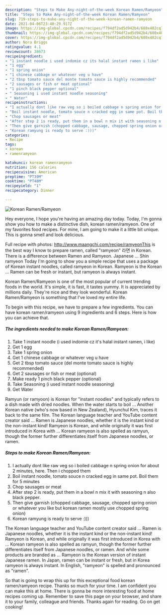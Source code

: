 ```yaml
---
description: "Steps to Make Any-night-of-the-week Korean Ramen/Ramyeon"
title: "Steps to Make Any-night-of-the-week Korean Ramen/Ramyeon"
slug: 719-steps-to-make-any-night-of-the-week-korean-ramen-ramyeon
date: 2021-04-06T23:40:29.917Z
image: https://img-global.cpcdn.com/recipes/f794df2ad5d942b4/680x482cq70/korean-ramenramyeon-recipe-main-photo.jpg
thumbnail: https://img-global.cpcdn.com/recipes/f794df2ad5d942b4/680x482cq70/korean-ramenramyeon-recipe-main-photo.jpg
cover: https://img-global.cpcdn.com/recipes/f794df2ad5d942b4/680x482cq70/korean-ramenramyeon-recipe-main-photo.jpg
author: Nora Briggs
ratingvalue: 4.1
reviewcount: 38673
recipeingredient:
- "1 instant noodle i used indomie cz its halal instant ramen i like"
- "1 egg"
- "1 spring onion"
- "1 chinese cabbage or whatever veg u have"
- "2 tbsp tomato sauce del monte tomato sauce is highly recommended"
- "2 sausages or fish or meat optional"
- "1 pinch black pepper optional"
- " Seasoning i used instant noodle seasoning"
- " Water"
recipeinstructions:
- "I actually dont like raw veg so i boiled cabbage n spring onion for about 2 minutes, here. Then i chopped them"
- "Boil instant noodle, tomato souce n cracked egg in same pot. Boil them for 5 minutes"
- "Chop sausages or meat"
- "After step 2 is ready, put them in a bowl n mix it with seasoning n also black pepper."
- "Then give garnish (chopped cabbage, sausage, chopped spring onion or whatever you like but korean ramen mostly use chopped spring onion)"
- "Korean ramyung is ready to serve :)))"
categories:
- Recipe
tags:
- korean
- ramenramyeon

katakunci: korean ramenramyeon 
nutrition: 156 calories
recipecuisine: American
preptime: "PT39M"
cooktime: "PT48M"
recipeyield: "1"
recipecategory: Dinner

---
```



![Korean Ramen/Ramyeon](https://img-global.cpcdn.com/recipes/f794df2ad5d942b4/680x482cq70/korean-ramenramyeon-recipe-main-photo.jpg)

Hey everyone, I hope you're having an amazing day today. Today, I'm gonna show you how to make a distinctive dish, korean ramen/ramyeon. One of my favorites food recipes. For mine, I am going to make it a little bit unique. This is gonna smell and look delicious.

Full recipe with photos: http://www.maangchi.com/recipe/ramyeonThis is the best way I know to prepare ramen, called &#34;ramyeon&#34; 라면 in Korean. There is a difference between Ramen and Ramyeon. Japanese … Shin ramyeon Today I&#39;m going to show you a simple recipe that uses a package of Korean instant noodles, called ramyeon in Korean. Ramyeon is the Korean … Ramen can be fresh or instant, but ramyeon is always instant.

Korean Ramen/Ramyeon is one of the most popular of current trending foods in the world. It's simple, it is fast, it tastes yummy. It is appreciated by millions daily. They're nice and they look wonderful. Korean Ramen/Ramyeon is something that I've loved my entire life.


To begin with this recipe, we have to prepare a few ingredients. You can have korean ramen/ramyeon using 9 ingredients and 6 steps. Here is how you can achieve that.

<!--inarticleads1-->

##### The ingredients needed to make Korean Ramen/Ramyeon:

1. Take 1 instant noodle (i used indomie cz it&#39;s halal instant ramen, i like)
1. Get 1 egg
1. Take 1 spring onion
1. Get 1 chinese cabbage or whatever veg u have
1. Get 2 tbsp tomato sauce (del monte tomato sauce is highly recommended)
1. Get 2 sausages or fish or meat (optional)
1. Make ready 1 pinch black pepper (optional)
1. Take  Seasoning (i used instant noodle seasoning)
1. Get  Water


Ramyun (or ramyoon) is Korean for &#34;instant noodles&#34; and typically refers to a dish made with dried noodles. When the water starts to boil … Another Korean native (who&#39;s now based in New Zealand), Hyunchul Kim, traces it back to the same film. The Korean language teacher and YouTube content creator said … Ramen is Japanese noodles, whether it is the instant kind or the non-instant kind! Ramyeon is Korean, and while originally it was first introduced in Korea with … Korean ramyeon is also spelled as ramyun, though the former further differentiates itself from Japanese noodles, or ramen. 

<!--inarticleads2-->

##### Steps to make Korean Ramen/Ramyeon:

1. I actually dont like raw veg so i boiled cabbage n spring onion for about 2 minutes, here. Then i chopped them
1. Boil instant noodle, tomato souce n cracked egg in same pot. Boil them for 5 minutes
1. Chop sausages or meat
1. After step 2 is ready, put them in a bowl n mix it with seasoning n also black pepper.
1. Then give garnish (chopped cabbage, sausage, chopped spring onion or whatever you like but korean ramen mostly use chopped spring onion)
1. Korean ramyung is ready to serve :)))


The Korean language teacher and YouTube content creator said … Ramen is Japanese noodles, whether it is the instant kind or the non-instant kind! Ramyeon is Korean, and while originally it was first introduced in Korea with … Korean ramyeon is also spelled as ramyun, though the former further differentiates itself from Japanese noodles, or ramen. And while some products are branded as … Ramyeon is the Korean version of instant Japanese ramen. In Japan, ramen can be instant or fresh, but in Korea ramyeon is always instant. In English, &#34;ramyeon&#34; is spelled and pronounced as &#34;ramen&#34;. 

So that is going to wrap this up for this exceptional food korean ramen/ramyeon recipe. Thanks so much for your time. I am confident you can make this at home. There is gonna be more interesting food at home recipes coming up. Remember to save this page on your browser, and share it to your family, colleague and friends. Thanks again for reading. Go on get cooking!
